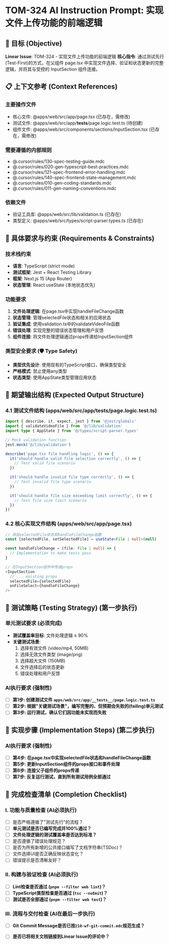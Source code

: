 # TOM-324 AI Instruction Prompt: 实现文件上传功能的前端逻辑

## 🎯 目标 (Objective)

**Linear Issue**: TOM-324 - 实现文件上传功能的前端逻辑
**核心指令**: 通过测试先行(Test-First)的方式，在父组件 page.tsx 中实现文件选择、验证和状态更新的完整逻辑，并将其与受控的 InputSection 组件连接。

## 📋 上下文参考 (Context References)

### 主要操作文件
- 核心文件: @apps/web/src/app/page.tsx (已存在，需修改)
- 测试文件: @apps/web/src/app/__tests__/page.logic.test.ts (待创建)
- 组件文件: @apps/web/src/components/sections/InputSection.tsx (已存在，需修改)

### 需要遵循的内部规则
- @.cursor/rules/130-spec-testing-guide.mdc
- @.cursor/rules/020-gen-typescript-best-practices.mdc
- @.cursor/rules/121-spec-frontend-error-handling.mdc
- @.cursor/rules/140-spec-frontend-state-management.mdc
- @.cursor/rules/010-gen-coding-standards.mdc
- @.cursor/rules/011-gen-naming-conventions.mdc

### 依赖文件
- 验证工具库: @apps/web/src/lib/validation.ts (已存在)
- 类型定义: @apps/web/src/types/script-parser.types.ts (已存在)

## 🔧 具体要求与约束 (Requirements & Constraints)

### 技术栈约束
- **语言**: TypeScript (strict mode)
- **测试框架**: Jest + React Testing Library
- **框架**: Next.js 15 (App Router)
- **状态管理**: React useState (本地状态优先)

### 功能要求
1. **文件处理逻辑**: 在page.tsx中实现handleFileChange函数
2. **状态管理**: 管理selectedFile状态和相关的应用状态
3. **验证集成**: 使用validation.ts中的validateVideoFile函数
4. **错误处理**: 实现完整的错误状态管理和用户反馈
5. **组件连接**: 将文件处理逻辑通过props传递给InputSection组件

### 类型安全要求 (🛡️ Type Safety)
- **类型优先设计**: 使用现有的TypeScript接口，确保类型安全
- **严格模式**: 禁止使用any类型
- **状态类型**: 使用AppState类型管理应用状态

## 📝 期望输出结构 (Expected Output Structure)

### 4.1 测试文件结构 (apps/web/src/app/__tests__/page.logic.test.ts)
```typescript
import { describe, it, expect, jest } from '@jest/globals'
import { validateVideoFile } from '@/lib/validation'
import type { AppState } from '@/types/script-parser.types'

// Mock validation function
jest.mock('@/lib/validation')

describe('page.tsx file handling logic', () => {
  it('should handle valid file selection correctly', () => {
    // Test valid file scenario
  })

  it('should handle invalid file type correctly', () => {
    // Test invalid file type scenario
  })

  it('should handle file size exceeding limit correctly', () => {
    // Test file size limit scenario
  })
})
```

### 4.2 核心实现文件结构 (apps/web/src/app/page.tsx)
```typescript
// 添加selectedFile状态和handleFileChange函数
const [selectedFile, setSelectedFile] = useState<File | null>(null)

const handleFileChange = (file: File | null) => {
  // Implementation to make tests pass
}

// 在InputSection组件中传递props
<InputSection 
  // ... existing props
  selectedFile={selectedFile}
  onFileSelect={handleFileChange}
/>
```

## 🧪 测试策略 (Testing Strategy) **(第一步执行)**

### 单元测试要求 (必须完成)
- **测试覆盖率目标**: 文件处理逻辑 ≥ 90%
- **关键测试场景**: 
  1. 选择有效文件 (video/mp4, 50MB)
  2. 选择无效文件类型 (image/png)
  3. 选择超大文件 (150MB)
  4. 文件选择后的状态更新
  5. 错误处理和用户反馈

### AI执行要求 (强制性)
- [ ] **第1步: 创建测试文件 `apps/web/src/app/__tests__/page.logic.test.ts`**
- [ ] **第2步: 根据"关键测试场景"，编写完整的、但预期会失败的(failing)单元测试**
- [ ] **第3步: 运行测试，确认它们因功能未实现而失败**

## 🔄 实现步骤 (Implementation Steps) **(第二步执行)**

### AI执行要求 (强制性)
- [ ] **第4步: 在page.tsx中实现selectedFile状态和handleFileChange函数**
- [ ] **第5步: 更新InputSection组件的props接口和事件处理**
- [ ] **第6步: 连接父子组件的props传递**
- [ ] **第7步: 反复运行测试，直到所有测试用例全部通过**

## 🎉 完成检查清单 (Completion Checklist)

### Ⅰ. 功能与质量检查 (AI必须执行)
- [ ] 是否严格遵循了"测试先行"的流程？
- [ ] **单元测试是否已编写完成并100%通过？**
- [ ] **文件处理逻辑的测试覆盖率是否达到标准？**
- [ ] 是否遵循了错误处理规范？
- [ ] 是否为所有新增的公共接口编写了文档字符串(TSDoc)？
- [ ] 文件选择UI是否正确反映状态变化？
- [ ] 错误提示是否清晰友好？

### Ⅱ. 构建与验证检查 (AI必须执行)
- [ ] **Lint检查是否通过 (`pnpm --filter web lint`)？**
- [ ] **TypeScript类型检查是否通过 (`tsc --noEmit`)？**
- [ ] **测试是否全部通过 (`pnpm --filter web test`)？**

### Ⅲ. 流程与交付检查 (AI在最后一步执行)
- [ ] **Git Commit Message是否已按`210-wf-git-commit.mdc`规范生成？**
- [ ] **是否已将相关文档链接到Linear Issue的评论中？**

